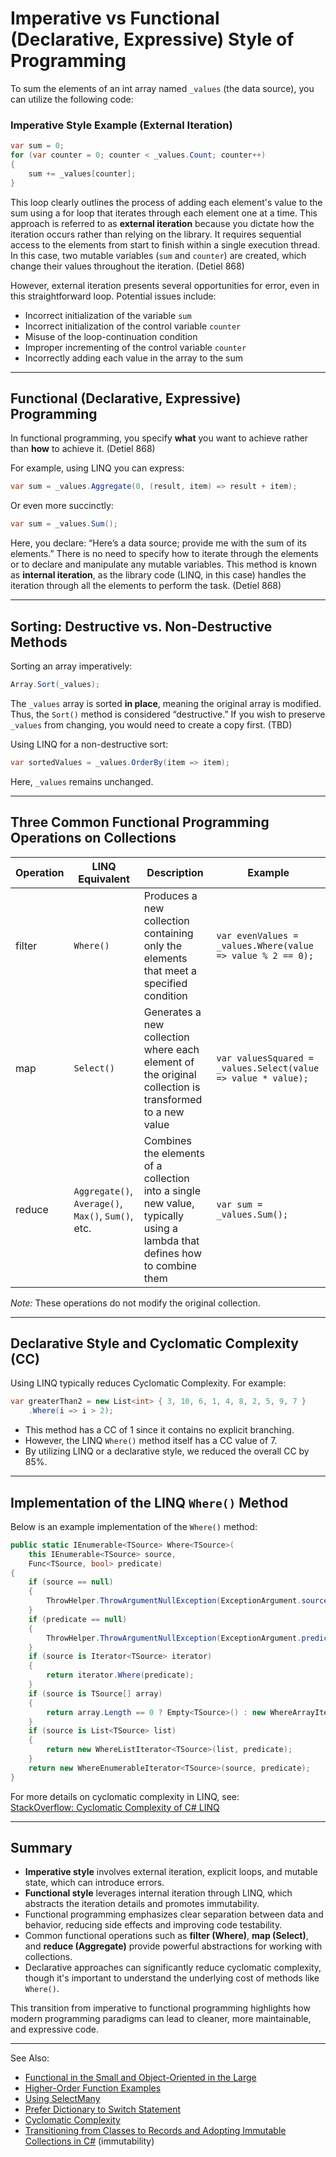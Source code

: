 # Imperative vs Functional (Declarative, Expressive) Style of Programming

To sum the elements of an int array named `_values` (the data source), you can utilize the following code:

### Imperative Style Example (External Iteration)

```C#
var sum = 0;
for (var counter = 0; counter < _values.Count; counter++)
{
    sum += _values[counter];
}
```

This loop clearly outlines the process of adding each element's value to the sum using a for loop that iterates through
each element one at a time. This approach is referred to as **external iteration** because you dictate how the iteration
occurs rather than relying on the library. It requires sequential access to the elements from start to finish within
a single execution thread. In this case, two mutable variables (`sum` and `counter`) are created, which change their
values throughout the iteration. (Detiel 868)

However, external iteration presents several opportunities for error, even in this straightforward loop. Potential
issues include:

- Incorrect initialization of the variable `sum`
- Incorrect initialization of the control variable `counter`
- Misuse of the loop-continuation condition
- Improper incrementing of the control variable `counter`
- Incorrectly adding each value in the array to the sum

---

## Functional (Declarative, Expressive) Programming

In functional programming, you specify **what** you want to achieve rather than **how** to achieve it. (Detiel 868)

For example, using LINQ you can express:

```C#
var sum = _values.Aggregate(0, (result, item) => result + item);
```

Or even more succinctly:

```C#
var sum = _values.Sum();
```

Here, you declare: “Here’s a data source; provide me with the sum of its elements.” There is no need to specify how to
iterate through the elements or to declare and manipulate any mutable variables. This method is known as **internal
iteration**, as the library code (LINQ, in this case) handles the iteration through all the elements to perform the
task. (Detiel 868)

---

## Sorting: Destructive vs. Non-Destructive Methods

Sorting an array imperatively:

```C#
Array.Sort(_values);
```

The `_values` array is sorted **in place**, meaning the original array is modified. Thus, the `Sort()` method is
considered “destructive.” If you wish to preserve `_values` from changing, you would need to create a copy first. (TBD)

Using LINQ for a non-destructive sort:

```C#
var sortedValues = _values.OrderBy(item => item);
```

Here, `_values` remains unchanged.

---

## Three Common Functional Programming Operations on Collections

| Operation | LINQ Equivalent                                    | Description                                                                                                              | Example                                                       |
|-----------|----------------------------------------------------|--------------------------------------------------------------------------------------------------------------------------|---------------------------------------------------------------|
| filter    | `Where()`                                          | Produces a new collection containing only the elements that meet a specified condition                                   | `var evenValues = _values.Where(value => value % 2 == 0);`    |
| map       | `Select()`                                         | Generates a new collection where each element of the original collection is transformed to a new value                   | `var valuesSquared = _values.Select(value => value * value);` |
| reduce    | `Aggregate()`, `Average()`, `Max()`, `Sum()`, etc. | Combines the elements of a collection into a single new value, typically using a lambda that defines how to combine them | `var sum = _values.Sum();`                                    |

*Note:* These operations do not modify the original collection.

---

## Declarative Style and Cyclomatic Complexity (CC)

Using LINQ typically reduces Cyclomatic Complexity. For example:

```C#
var greaterThan2 = new List<int> { 3, 10, 6, 1, 4, 8, 2, 5, 9, 7 }
    .Where(i => i > 2);
```

- This method has a CC of 1 since it contains no explicit branching.
- However, the LINQ `Where()` method itself has a CC value of 7.
- By utilizing LINQ or a declarative style, we reduced the overall CC by 85%.

---

## Implementation of the LINQ `Where()` Method

Below is an example implementation of the `Where()` method:

```C#
public static IEnumerable<TSource> Where<TSource>(
    this IEnumerable<TSource> source, 
    Func<TSource, bool> predicate)
{
    if (source == null)
    {
        ThrowHelper.ThrowArgumentNullException(ExceptionArgument.source);
    }
    if (predicate == null)
    {
        ThrowHelper.ThrowArgumentNullException(ExceptionArgument.predicate);
    }
    if (source is Iterator<TSource> iterator)
    {
        return iterator.Where(predicate);
    }
    if (source is TSource[] array)
    {
        return array.Length == 0 ? Empty<TSource>() : new WhereArrayIterator<TSource>(array, predicate);
    }
    if (source is List<TSource> list)
    {
        return new WhereListIterator<TSource>(list, predicate);
    }
    return new WhereEnumerableIterator<TSource>(source, predicate);
}
```

For more details on cyclomatic complexity in LINQ, see:  
[StackOverflow: Cyclomatic Complexity of C# LINQ](https://stackoverflow.com/questions/47102263/cyclomatic-complexity-of-c-sharp-linq)

---

## Summary

- **Imperative style** involves external iteration, explicit loops, and mutable state, which can introduce errors.
- **Functional style** leverages internal iteration through LINQ, which abstracts the iteration details and promotes
  immutability.
- Functional programming emphasizes clear separation between data and behavior, reducing side effects and improving code
  testability.
- Common functional operations such as **filter (Where)**, **map (Select)**, and **reduce (Aggregate)** provide powerful
  abstractions for working with collections.
- Declarative approaches can significantly reduce cyclomatic complexity, though it's important to understand the
  underlying cost of methods like `Where()`.

This transition from imperative to functional programming highlights how modern programming paradigms can lead to
cleaner, more maintainable, and expressive code.


---
See Also:
- [Functional in the Small and Object-Oriented in the Large](Functional-in-the-Small-and-Object-Oriented-in-the-Large.md)
- [Higher-Order Function Examples](Higher-Order-Function-Examples.md)
- [Using SelectMany](Using-SelectMany.md)
- [Prefer Dictionary to Switch Statement](Prefer-Dictionary-over-Switch-Statement.md)
- [Cyclomatic Complexity](Cyclomatic-Complexity.md)
- [Transitioning from Classes to Records and Adopting Immutable Collections in C#](Transitioning-from-Classes-to-Records-and-Adopting-IImmutableList-in-C.md) (immutability)